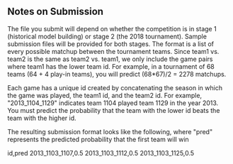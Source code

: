## Notes on Submission
The file you submit will depend on whether the competition is in stage 1 (historical model building) or stage 2 (the 2018 tournament). Sample submission files will be provided for both stages. The format is a list of every possible matchup between the tournament teams. Since team1 vs. team2 is the same as team2 vs. team1, we only include the game pairs where team1 has the lower team id. For example, in a tournament of 68 teams (64 + 4 play-in teams), you will predict (68*67)/2  = 2278 matchups. 

Each game has a unique id created by concatenating the season in which the game was played, the team1 id, and the team2 id. For example, "2013_1104_1129" indicates team 1104 played team 1129 in the year 2013. You must predict the probability that the team with the lower id beats the team with the higher id.

The resulting submission format looks like the following, where "pred" represents the predicted probability that the first team will win

id,pred
2013_1103_1107,0.5
2013_1103_1112,0.5
2013_1103_1125,0.5
